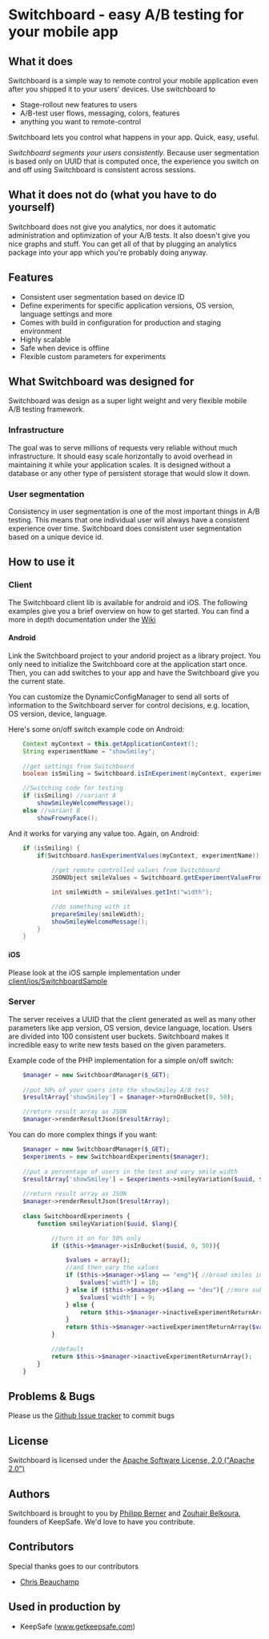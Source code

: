 Switchboard - easy A/B testing for your mobile app
===

## What it does
Switchboard is a simple way to remote control your mobile application even after you shipped it to your users'
devices.
Use switchboard to
* Stage-rollout new features to users
* A/B-test user flows, messaging, colors, features
* anything you want to remote-control

Switchboard lets you control what happens in your app. Quick, easy, useful.

*Switchboard segments your users consistently.* Because user segmentation is based only on UUID that is computed once, the experience you switch on and off using Switchboard is consistent across sessions.

## What it does not do (what you have to do yourself)
Switchboard does not give you analytics, nor does it automatic administration and optimization of your A/B tests. It also doesn't give you nice graphs and stuff. You can get all of that by plugging an analytics package into your app which you're probably doing anyway.

## Features
* Consistent user segmentation based on device ID
* Define experiments for specific application versions, OS version, language settings and more
* Comes with build in configuration for production and staging environment
* Highly scalable
* Safe when device is offline
* Flexible custom parameters for experiments

## What Switchboard was designed for
Switchboard was design as a super light weight and very flexible mobile A/B testing framework. 
### Infrastructure
The goal was to serve millions of requests very reliable without much infrastructure. It should easy scale horizontally to avoid overhead in
maintaining it while your application scales. It is designed without a database or any other type of persistent storage that would slow
it down.
### User segmentation
Consistency in user segmentation is one of the most important things in A/B testing. This means that one individual user will always have a consistent experience
 over time. Switchboard does consistent user segmentation based on a unique device id.

## How to use it
### Client
The Switchboard client lib is available for android and iOS. The following examples give you a brief overview on how to get started. You can find a more in depth 
documentation under the [Wiki](https://github.com/KeepSafe/Switchboard/wiki)

#### Android
Link the Switchboard project to your andorid project as a library project. You only need to initialize the Switchboard core at the application start once. 
Then, you can add switches to your app and have the Switchboard give you the current state.

You can customize the DynamicConfigManager to send all sorts of information to the Switchboard server for control decisions, e.g. location, OS version, device, language.

Here's some on/off switch example code on Android:

```java
  	Context myContext = this.getApplicationContext();
	String experimentName = "showSmiley";
	
	//get settings from Switchboard
	boolean isSmiling = Switchboard.isInExperiment(myContext, experimentName);

	//Switching code for testing
	if (isSmiling) //variant A
		showSmileyWelcomeMessage();
	else //variant B
		showFrownyFace();
```

And it works for varying any value too. Again, on Android:

```java
	if (isSmiling) {
		if(Switchboard.hasExperimentValues(myContext, experimentName)) {
			
			//get remote controlled values from Switchboard
			JSONObject smileValues = Switchboard.getExperimentValueFromJson(myContext, experimentName);

			int smileWidth = smileValues.getInt("width");

			//do something with it
			prepareSmiley(smileWidth);
			showSmileyWelcomeMessage();
		}
	}
```

#### iOS
Please look at the iOS sample implementation under [client/ios/SwitchboardSample](https://github.com/KeepSafe/Switchboard/tree/master/client/ios/SwitchboardSample)

### Server
The server receives a UUID that the client generated as well as many other parameters like app version, OS version, device language, location.
Users are divided into 100 consistent user buckets. Switchboard makes it incredible easy to write new tests based on the given parameters.

Example code of the PHP implementation for a simple on/off switch:

```php
	$manager = new SwitchboardManager($_GET);
	
	//put 50% of your users into the showSmiley A/B test
	$resultArray['showSmiley'] = $manager->turnOnBucket(0, 50);

	//return result array as JSON
	$manager->renderResultJson($resultArray);
```

You can do more complex things if you want:

```php
	$manager = new SwitchboardManager($_GET);
	$experiments = new SwitchboardExperiments($manager);
	
	//put a percentage of users in the test and vary smile width
	$resultArray['showSmiley'] = $experiments->smileyVariation($uuid, $lang);
	
	//return result array as JSON
    $manager->renderResultJson($resultArray);
	
	class SwitchboardExperiments {
		function smileyVariation($uuid, $lang){

			//turn it on for 50% only
			if ($this->$manager->isInBucket($uuid, 0, 50)){

				$values = array();
				//and then vary the values
				if ($this->$manager->$lang == "eng"){ //broad smiles in US
					$values['width'] = 10;
				} else if ($this->$manager->$lang == "deu"){ //more subtle in Germany
					$values['width'] = 9;
				} else {
					return $this->$manager->inactiveExperimentReturnArray();
				}
				return $this->$manager->activeExperimentReturnArray($values);
			}

			//default
			return $this->$manager->inactiveExperimentReturnArray();
		}
	}
```

## Problems & Bugs
Please us the [Github Issue tracker](https://github.com/KeepSafe/Switchboard/issues) to commit bugs

## License
Switchboard is licensed under the [Apache Software License, 2.0 ("Apache 2.0")](http://www.apache.org/licenses/LICENSE-2.0)

## Authors
Switchboard is brought to you by [Philipp Berner](https://github.com/philippb) and [Zouhair Belkoura](https://github.com/zouhairb), founders of KeepSafe.
We'd love to have you contribute.

## Contributors
Special thanks goes to our contributors

- [Chris Beauchamp](https://github.com/cjbeauchamp)

## Used in production by
* KeepSafe (www.getkeepsafe.com)